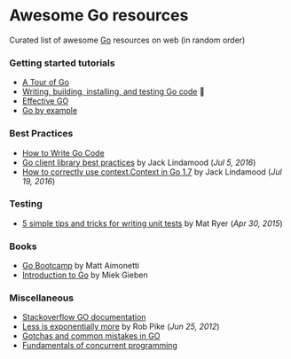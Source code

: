 # Awesome Go resources
Curated list of awesome [Go](https://golang.org/) resources on web (in random order)

### Getting started tutorials
  * [A Tour of Go](https://tour.golang.org/)
  * [Writing, building, installing, and testing Go code](https://www.youtube.com/watch?v=XCsL89YtqCs) :movie_camera:
  * [Effective GO](https://golang.org/doc/effective_go.html)
  * [Go by example](https://gobyexample.com/)


### Best Practices
  * [How to Write Go Code](https://golang.org/doc/code.html)
  * [Go client library best practices](https://medium.com/@cep21/go-client-library-best-practices-83d877d604ca#.lcuiwqais) by Jack Lindamood (_Jul 5, 2016_)
  * [How to correctly use context.Context in Go 1.7](https://medium.com/@cep21/how-to-correctly-use-context-context-in-go-1-7-8f2c0fafdf39#.nilazmxh8) by Jack Lindamood (_Jul 19, 2016_)

### Testing
  * [5 simple tips and tricks for writing unit tests](https://medium.com/@matryer/5-simple-tips-and-tricks-for-writing-unit-tests-in-golang-619653f90742#.vk3vujyh4) by Mat Ryer (_Apr 30, 2015_)

### Books
  * [Go Bootcamp](http://www.golangbootcamp.com/book/) by Matt Aimonetti
  * [Introduction to Go](https://github.com/miekg/gobook) by Miek Gieben

### Miscellaneous 
  * [Stackoverflow GO documentation](http://stackoverflow.com/documentation/go)
  * [Less is exponentially more](https://commandcenter.blogspot.it/2012/06/less-is-exponentially-more.html) by Rob Pike (_Jun 25, 2012_)
  * [Gotchas and common mistakes in GO](http://devs.cloudimmunity.com/gotchas-and-common-mistakes-in-go-golang/)
  * [Fundamentals of concurrent programming](http://www.nada.kth.se/~snilsson/concurrency/)


